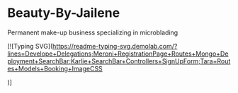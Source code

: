 # Beauty-By-Jailene
Permanent make-up business 
specializing in microblading


[![Typing SVG](https://readme-typing-svg.demolab.com/?lines=Develope+Delegations;Meroni+RegistrationPage+Routes+Mongo+Deployment+SearchBar;Karlie+SearchBar+Controllers+SignUpForm;Tara+Routes+Models+Booking+ImageCSS                     

















)] 